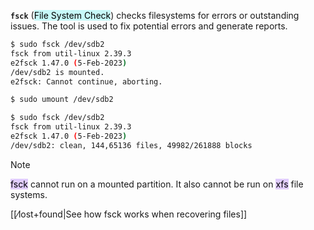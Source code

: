
**`fsck`** (<mark style="background: #ABF7F7A6;">File System Check</mark>) checks filesystems for errors or outstanding issues. The tool is used to fix potential errors and generate reports.

```bash ln:False
$ sudo fsck /dev/sdb2
fsck from util-linux 2.39.3
e2fsck 1.47.0 (5-Feb-2023)
/dev/sdb2 is mounted.
e2fsck: Cannot continue, aborting.
```

```bash ln:False
$ sudo umount /dev/sdb2
```

```bash ln:False
$ sudo fsck /dev/sdb2
fsck from util-linux 2.39.3
e2fsck 1.47.0 (5-Feb-2023)
/dev/sdb2: clean, 144,65136 files, 49982/261888 blocks
```

> [!note] 
> <mark style="background: #D2B3FFA6;">fsck</mark> cannot run on a mounted partition.
> It also cannot be run on <mark style="background: #D2B3FFA6;">xfs</mark> file systems.

[[⁄lost+found|See how fsck works when recovering files]]